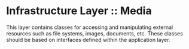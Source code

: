 ﻿# Infrastructure Layer :: Media

This layer contains classes for accessing and manipulating external resources such as file systems, images, documents, etc.
These classes should be based on interfaces defined within the application layer.

